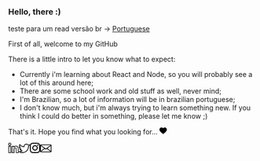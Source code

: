 ### Hello, there :)

teste para um read versão br -> [Portuguese](https://github.com/iaraoliveira/iaraoliveira/blob/master/README-pt.md)

First of all, welcome to my GitHub

There is a little intro to let you know what to expect:

  - Currently i'm learning about React and Node, so you will probably see a lot of this around here;
  - There are some school work and old stuff as well, never mind;
  - I'm Brazilian, so a lot of information will be in brazilian portuguese;
  - I don't know much, but i'm always trying to learn something new. If you think I could do better in something, please let me know ;)

That's it. Hope you find what you looking for... <img alt=":black-heart:" width="15px" src="https://github.com/iaraoliveira/iaraoliveira/blob/master/assets/heart.svg">


  <a href="https://in.linkedin.com/in/iara">
    <img align="left" alt="Linkedin" width="21px" src="https://github.com/iaraoliveira/iaraoliveira/blob/master/assets/linkedin.svg" />
  </a>
  <a href="https://twitter.com/whoisiara_">
    <img align="left" alt="Twitter" width="23px" src="https://github.com/iaraoliveira/iaraoliveira/blob/master/assets/twitter.svg" />
  </a>
  <a href="https://www.instagram.com/whoisiara/">
    <img align="left" alt="Instagram" width="21px" src="https://github.com/iaraoliveira/iaraoliveira/blob/master/assets/instagram.svg" />
  </a>
  <a href="mailto:iara99oliveira@gmail.com">
    <img align="left" alt="Gmail" width="23px" src="https://github.com/iaraoliveira/iaraoliveira/blob/master/assets/email.svg" />
  </a>
